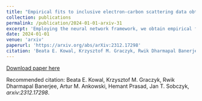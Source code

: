 ```yaml
---
title: "Empirical fits to inclusive electron-carbon scattering data obtained by deep-learning methods"
collection: publications
permalink: /publication/2024-01-01-arxiv-31
excerpt: 'Employing the neural network framework, we obtain empirical fits to the electron-scattering cross section for carbon over a broad kinematic region, extending from the quasielastic peak, through resonance excitation, to the onset of deep-inelastic scattering. We consider two different methods of obtaining such model-independent parametrizations and the corresponding uncertainties: based on the NNPDF approach [J. High Energy Phys. 2002, 062], and on the Monte Carlo dropout. In our analysis, the χ2 function defines the loss function, including point-to-point uncertainties and considering the systematic normalization uncertainties for each independent set of measurements. Our statistical approaches lead to fits of comparable quality and similar uncertainties of the order of 7% and 12% for the first and the second approaches, respectively. To test these models, we compare their predictions to a~test dataset, excluded from the training process, a~dataset lying beyond the covered kinematic region, and theoretical predictions obtained within the spectral function approach. The predictions of both models agree with experimental measurements and the theoretical predictions. However, the first statistical approach shows better interpolation and extrapolation abilities than the one based on the dropout algorithm.'
date: 2024-01-01
venue: 'arxiv'
paperurl: 'https://arxiv.org/abs/arXiv:2312.17298'
citation: 'Beata E. Kowal, Krzysztof M. Graczyk, Rwik Dharmapal Banerjee, Artur M. Ankowski, Hemant Prasad, Jan T. Sobczyk, arXiv:2401.xxxxx'
---
```


[Download paper here](https://arxiv.org/pdf/2312.17298)

Recommended citation: Beata E. Kowal, Krzysztof M. Graczyk, Rwik Dharmapal Banerjee, Artur M. Ankowski, Hemant Prasad, Jan T. Sobczyk, <i>arxiv:2312.17298</i>.
